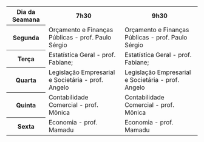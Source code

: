 <table style="width:100%">
  <tr>
    <th>Dia da Seamana</th>
    <th>7h30</th>
    <th>9h30</th>
  </tr>
  <tr>
    <th>Segunda</th>
    <td>Orçamento e Finanças Públicas - prof. Paulo Sérgio</td>
    <td>Orçamento e Finanças Públicas - prof. Paulo Sérgio</td>
  </tr>
  <tr>
    <th>Terça</th>
    <td>Estatística Geral - prof. Fabiane;</td>
    <td>Estatística Geral - prof. Fabiane;</td>
  </tr>
  <tr>
    <th>Quarta</th>
    <td>Legislação Empresarial e Societária - prof. Angelo</td>
    <td>Legislação Empresarial e Societária - prof. Angelo</td>
  </tr>
    <tr>
    <th>Quinta</th>
    <td>Contabilidade Comercial - prof. Mônica</td>
    <td>Contabilidade Comercial - prof. Mônica</td>
  </tr>
    <tr>
    <th>Sexta</th>
    <td>Economia - prof. Mamadu</td>
    <td>Economia - prof. Mamadu</td>
  </tr>
</table>
